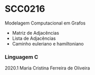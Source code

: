 # SCC0216
Modelagem Computacional em Grafos

- Matriz de Adjacências
- Lista de Adjacências
- Caminho euleriano e hamiltoniano

### Linguagem C

2020.1
Maria Cristina Ferreira de Oliveira
